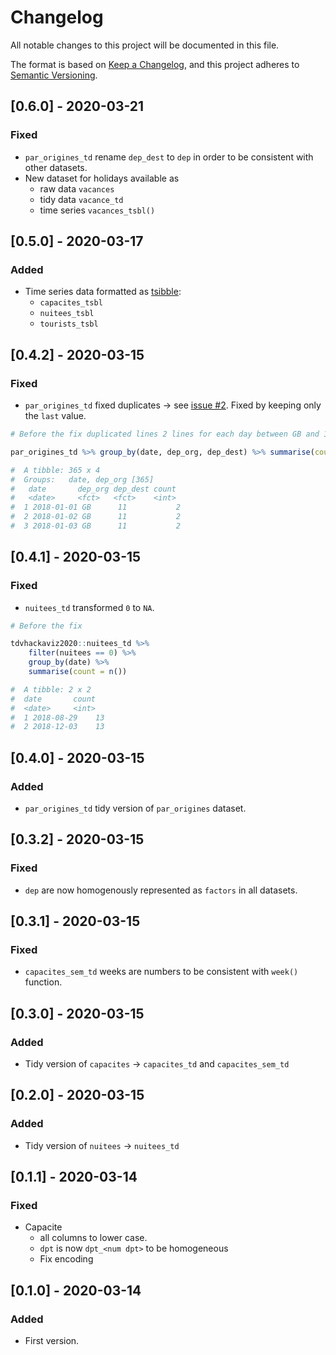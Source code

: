 Changelog
=========

All notable changes to this project will be documented in this file.

The format is based on [Keep a Changelog](https://keepachangelog.com/en/1.0.0/),
and this project adheres to [Semantic Versioning](https://semver.org/spec/v2.0.0.html).

## [0.6.0] - 2020-03-21

### Fixed

- `par_origines_td` rename `dep_dest` to `dep` in order to be consistent with other datasets.
- New dataset for holidays available as
  - raw data `vacances`
  - tidy data `vacance_td`
  - time series `vacances_tsbl()`

## [0.5.0] - 2020-03-17

### Added

- Time series data formatted as [tsibble](https://tsibble.tidyverts.org/): 
  - `capacites_tsbl`
  - `nuitees_tsbl`
  - `tourists_tsbl`

## [0.4.2] - 2020-03-15

### Fixed

- `par_origines_td` fixed duplicates -> see [issue #2](https://github.com/ToulouseDataViz/Hackaviz2020/issues/2).
  Fixed by keeping only the `last` value.

```R
# Before the fix duplicated lines 2 lines for each day between GB and 11.

par_origines_td %>% group_by(date, dep_org, dep_dest) %>% summarise(count = n()) %>% filter(count > 1)

#  A tibble: 365 x 4
#  Groups:   date, dep_org [365]
#   date       dep_org dep_dest count
#   <date>     <fct>   <fct>    <int>
#  1 2018-01-01 GB      11           2
#  2 2018-01-02 GB      11           2
#  3 2018-01-03 GB      11           2
```

## [0.4.1] - 2020-03-15

### Fixed

- `nuitees_td` transformed `0` to `NA`.

```R
# Before the fix

tdvhackaviz2020::nuitees_td %>%
    filter(nuitees == 0) %>%
    group_by(date) %>%
    summarise(count = n())

#  A tibble: 2 x 2
#  date       count
#  <date>     <int>
#  1 2018-08-29    13
#  2 2018-12-03    13
```

## [0.4.0] - 2020-03-15

### Added

- `par_origines_td` tidy version of `par_origines` dataset.

## [0.3.2] - 2020-03-15

### Fixed

- `dep` are now homogenously represented as `factors` in all datasets.

## [0.3.1] - 2020-03-15

### Fixed

- `capacites_sem_td` weeks are numbers to be consistent with `week()` function.

## [0.3.0] - 2020-03-15

### Added

- Tidy version of `capacites` -> `capacites_td` and `capacites_sem_td`

## [0.2.0] - 2020-03-15

### Added

- Tidy version of `nuitees` -> `nuitees_td`

## [0.1.1] - 2020-03-14

### Fixed

- Capacite 
    - all columns to lower case.
    - `dpt` is now `dpt_<num dpt>` to be homogeneous
    - Fix encoding

## [0.1.0] - 2020-03-14

### Added

- First version.

